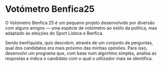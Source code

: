 # Votómetro Benfica25

O Votómetro Benfica 25 é um pequeno projeto desenvolvido por diversão com alguns amigos — uma espécie de votómetro ao estilo da política, mas adaptado às eleições do Sport Lisboa e Benfica.

Sendo benfiquista, quis descobrir, através de um conjunto de perguntas, qual dos candidatos era mais próximo das minhas opiniões.
Para isso, desenvolvi um programa que, com base num algoritmo simples, analisa as respostas e indica o candidato com o qual o utilizador mais se identifica.

